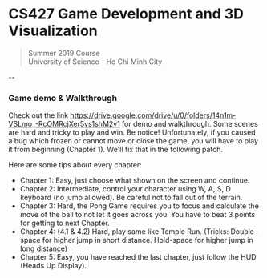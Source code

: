 # CS427 Game Development and 3D Visualization
> Summer 2019 Course <br/>
> University of Science - Ho Chi Minh City <br/>

--
### Game demo & Walkthrough

Check out the link https://drive.google.com/drive/u/0/folders/14n1m-VSLmo_-RcOMRcjXer5vs1shM2v1 for demo and walkthrough.
Some scenes are hard and tricky to play and win. Be notice!
Unfortunately, if you caused a bug which frozen or cannot move or close the game, you will have to play it from beginning (Chapter 1). We'll fix that in the following patch.

Here are some tips about every chapter:
- Chapter 1: Easy, just choose what shown on the screen and continue.
- Chapter 2: Intermediate, control your character using W, A, S, D keyboard (no jump allowed). Be careful not to fall out of the terrain.
- Chapter 3: Hard, the Pong Game requires you to focus and calculate the move of the ball to not let it goes across you. You have to beat 3 points for getting to next Chapter.
- Chapter 4: (4.1 & 4.2) Hard, play same like Temple Run. (Tricks: Double-space for higher jump in short distance. Hold-space for higher jump in long distance)
- Chapter 5: Easy, you have reached the last chapter, just follow the HUD (Heads Up Display).